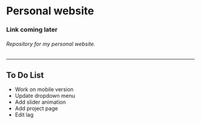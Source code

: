 # Personal website
### Link coming later
###### Repository for my personal website.

------------------------------

## To Do List
- Work on mobile version
- Update dropdown menu
- Add slider animation
- Add project page
- Edit lag

